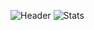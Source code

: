 <!--
**azazo1/azazo1** is a ✨ _special_ ✨ repository because its `README.md` (this file) appears on your GitHub profile.

Here are some ideas to get you started:

- 🔭 I’m currently working on ...
- 🌱 I’m currently learning ...
- 👯 I’m looking to collaborate on ...
- 🤔 I’m looking for help with ...
- 💬 Ask me about ...
- 📫 How to reach me: ...
- 😄 Pronouns: ...
- ⚡ Fun fact: ...
-->
![Header](https://capsule-render.vercel.app/api?type=waving&color=auto&height=300&&section=header&text=Hi%2C%20there👋&fontSize=90&fontAlign=50&fontAlignY=30&desc=My%20name%20is%20azazo1😎&descAlign=50&descSize=30&descAlignY=60&animation=twinkling)
![Stats](https://github-readme-stats.vercel.app/api?username=azazo1&theme=transparent&include_all_commits=true&show_icons=true&hide_border=false)
